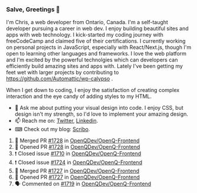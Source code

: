 ### Salve, Greetings 👋

I'm Chris, a web developer from Ontario, Canada. I'm a self-taught developer pursuing a career in web dev. I enjoy building beautiful sites and apps with web technology.
I kick-started my coding journey with freeCodeCamp and claimed five of their certifications.  I currently working on personal projects in JavaScript, especially with React/Next.js, though I'm open to learning other languages and frameworks. I love the web platform and I'm excited by the powerful technolgies which can developers can efficiently build amazing sites and apps with. Lately I've been getting my feet wet with larger projects by contributing to https://github.com/Automattic/wp-calypso .

When I get down to coding, I enjoy the satisfaction of creating complex interaction and the eye candy of adding styles to my HTML. 

- 💬 Ask me about putting your visual design into code. I enjoy CSS, but design isn't my strength, so I'd love to implement your amazing design.
- 📫 Reach me on: [Twitter](https://twitter.com/Christo28120856), [Linkedin](https://www.linkedin.com/in/christopher-stevers-07b9a5204/).
- ⌨ Check out my blog: [Scribo](https://christopherstevers.cf).
<!--
**Christopher-Stevers/Christopher-Stevers** is a ✨ _special_ ✨ repository because its `README.md` (this file) appears on your GitHub profile.

Here are some ideas to get you started:

- 🔭 I’m currently working on ...
- 🌱 I’m currently learning ...
- 👯 I’m looking to collaborate on ...
- 🤔 I’m looking for help with ...
- 😄 Pronouns: ...
- ⚡ Fun fact: ...
-->

<!--START_SECTION:activity-->
1. 🎉 Merged PR [#1728](https://github.com/OpenQDev/OpenQ-Frontend/pull/1728) in [OpenQDev/OpenQ-Frontend](https://github.com/OpenQDev/OpenQ-Frontend)
2. 💪 Opened PR [#1728](https://github.com/OpenQDev/OpenQ-Frontend/pull/1728) in [OpenQDev/OpenQ-Frontend](https://github.com/OpenQDev/OpenQ-Frontend)
3. ❗️ Closed issue [#1710](https://github.com/OpenQDev/OpenQ-Frontend/issues/1710) in [OpenQDev/OpenQ-Frontend](https://github.com/OpenQDev/OpenQ-Frontend)
4. ❗️ Closed issue [#1724](https://github.com/OpenQDev/OpenQ-Frontend/issues/1724) in [OpenQDev/OpenQ-Frontend](https://github.com/OpenQDev/OpenQ-Frontend)
5. 🎉 Merged PR [#1727](https://github.com/OpenQDev/OpenQ-Frontend/pull/1727) in [OpenQDev/OpenQ-Frontend](https://github.com/OpenQDev/OpenQ-Frontend)
6. 💪 Opened PR [#1727](https://github.com/OpenQDev/OpenQ-Frontend/pull/1727) in [OpenQDev/OpenQ-Frontend](https://github.com/OpenQDev/OpenQ-Frontend)
7. 🗣 Commented on [#1719](https://github.com/OpenQDev/OpenQ-Frontend/issues/1719) in [OpenQDev/OpenQ-Frontend](https://github.com/OpenQDev/OpenQ-Frontend)
<!--END_SECTION:activity-->
